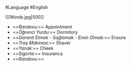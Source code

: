 #Language #English

![[Words.jpg|500]]

- ==*Randevu:*== Appointment
- ==*Öğrenci Yurdu:*== Dormitory
- ==*Garanti Etmek - Sağlamak - Emin Olmak:*== Ensure
- ==*Traş Makinesi:*== Shaver
- ==*Yanak:*== Cheek
- ==*Sigorta:*== Insuranca
- ==*Randevu:*==



